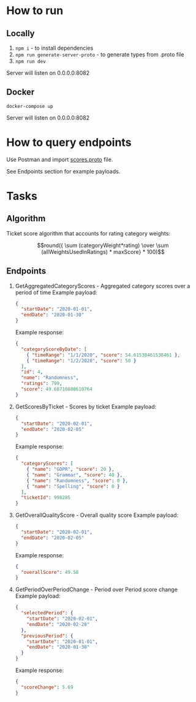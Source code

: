 # How to run

## Locally

1. `npm i` - to install dependencies
2. `npm run generate-server-proto` - to generate types from .proto file
3. `npm run dev`

Server will listen on 0.0.0.0:8082

## Docker

`docker-compose up`

Server will listen on 0.0.0.0:8082

# How to query endpoints

Use Postman and import [scores.proto](./src/proto/scores.proto) file.

See Endpoints section for example payloads.

# Tasks

## Algorithm

Ticket score algorithm that accounts for rating category weights:

$$round({ \sum (categoryWeight*rating) \over \sum (allWeightsUsedInRatings) * maxScore} * 100)$$

## Endpoints

1. GetAggregatedCategoryScores - Aggregated category scores over a period of time
   Example payload:
   ```json
   {
     "startDate": "2020-01-01",
     "endDate": "2020-01-30"
   }
   ```
   Example response:
   ```json
   {
     "categoryScoreByDate": [
       { "timeRange": "1/1/2020", "score": 54.61538461538461 },
       { "timeRange": "1/2/2020", "score": 50 }
     ],
     "id": 4,
     "name": "Randomness",
     "ratings": 799,
     "score": 49.68710888610764
   }
   ```
2. GetScoresByTicket - Scores by ticket
   Example payload:

   ```json
   {
     "startDate": "2020-02-01",
     "endDate": "2020-02-05"
   }
   ```

   Example response:

   ```json
   {
     "categoryScores": [
       { "name": "GDPR", "score": 20 },
       { "name": "Grammar", "score": 40 },
       { "name": "Randomness", "score": 0 },
       { "name": "Spelling", "score": 0 }
     ],
     "ticketId": 998285
   }
   ```

3. GetOverallQualityScore - Overall quality score
   Example payload:

   ```json
   {
     "startDate": "2020-02-01",
     "endDate": "2020-02-05"
   }
   ```

   Example response:

   ```json
   {
     "overallScore": 49.58
   }
   ```

4. GetPeriodOverPeriodChange - Period over Period score change
   Example payload:

   ```json
   {
     "selectedPeriod": {
       "startDate": "2020-02-01",
       "endDate": "2020-02-28"
     },
     "previousPeriod": {
       "startDate": "2020-01-01",
       "endDate": "2020-01-30"
     }
   }
   ```

   Example response:

   ```json
   {
     "scoreChange": 5.69
   }
   ```
